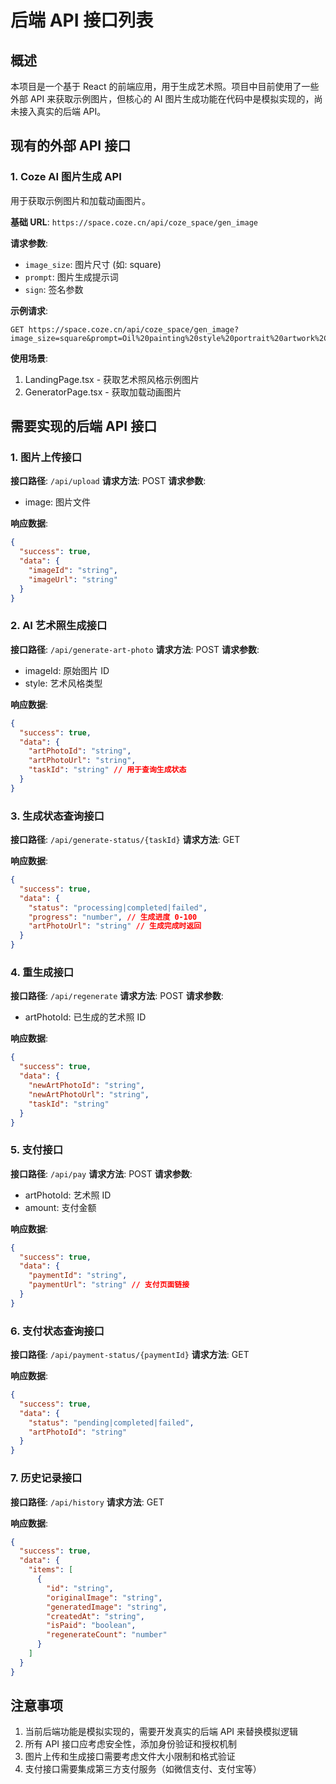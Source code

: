 # 后端 API 接口列表

## 概述
本项目是一个基于 React 的前端应用，用于生成艺术照。项目中目前使用了一些外部 API 来获取示例图片，但核心的 AI 图片生成功能在代码中是模拟实现的，尚未接入真实的后端 API。

## 现有的外部 API 接口

### 1. Coze AI 图片生成 API
用于获取示例图片和加载动画图片。

**基础 URL**: `https://space.coze.cn/api/coze_space/gen_image`

**请求参数**:
- `image_size`: 图片尺寸 (如: square)
- `prompt`: 图片生成提示词
- `sign`: 签名参数

**示例请求**:
```
GET https://space.coze.cn/api/coze_space/gen_image?image_size=square&prompt=Oil%20painting%20style%20portrait%20artwork%2C%20soft%20colors%2C%20morandi%20style&sign=287f9f3f8b1d889fc32f5e758ae99be7
```

**使用场景**:
1. LandingPage.tsx - 获取艺术照风格示例图片
2. GeneratorPage.tsx - 获取加载动画图片

## 需要实现的后端 API 接口

### 1. 图片上传接口
**接口路径**: `/api/upload`
**请求方法**: POST
**请求参数**:
- image: 图片文件

**响应数据**:
```json
{
  "success": true,
  "data": {
    "imageId": "string",
    "imageUrl": "string"
  }
}
```

### 2. AI 艺术照生成接口
**接口路径**: `/api/generate-art-photo`
**请求方法**: POST
**请求参数**:
- imageId: 原始图片 ID
- style: 艺术风格类型

**响应数据**:
```json
{
  "success": true,
  "data": {
    "artPhotoId": "string",
    "artPhotoUrl": "string",
    "taskId": "string" // 用于查询生成状态
  }
}
```

### 3. 生成状态查询接口
**接口路径**: `/api/generate-status/{taskId}`
**请求方法**: GET

**响应数据**:
```json
{
  "success": true,
  "data": {
    "status": "processing|completed|failed",
    "progress": "number", // 生成进度 0-100
    "artPhotoUrl": "string" // 生成完成时返回
  }
}
```

### 4. 重生成接口
**接口路径**: `/api/regenerate`
**请求方法**: POST
**请求参数**:
- artPhotoId: 已生成的艺术照 ID

**响应数据**:
```json
{
  "success": true,
  "data": {
    "newArtPhotoId": "string",
    "newArtPhotoUrl": "string",
    "taskId": "string"
  }
}
```

### 5. 支付接口
**接口路径**: `/api/pay`
**请求方法**: POST
**请求参数**:
- artPhotoId: 艺术照 ID
- amount: 支付金额

**响应数据**:
```json
{
  "success": true,
  "data": {
    "paymentId": "string",
    "paymentUrl": "string" // 支付页面链接
  }
}
```

### 6. 支付状态查询接口
**接口路径**: `/api/payment-status/{paymentId}`
**请求方法**: GET

**响应数据**:
```json
{
  "success": true,
  "data": {
    "status": "pending|completed|failed",
    "artPhotoId": "string"
  }
}
```

### 7. 历史记录接口
**接口路径**: `/api/history`
**请求方法**: GET

**响应数据**:
```json
{
  "success": true,
  "data": {
    "items": [
      {
        "id": "string",
        "originalImage": "string",
        "generatedImage": "string",
        "createdAt": "string",
        "isPaid": "boolean",
        "regenerateCount": "number"
      }
    ]
  }
}
```

## 注意事项
1. 当前后端功能是模拟实现的，需要开发真实的后端 API 来替换模拟逻辑
2. 所有 API 接口应考虑安全性，添加身份验证和授权机制
3. 图片上传和生成接口需要考虑文件大小限制和格式验证
4. 支付接口需要集成第三方支付服务（如微信支付、支付宝等）